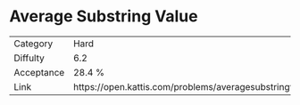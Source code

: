 # Average Substring Value

<table>
    <tr>
        <td>Category</td>
        <td>Hard</td>
    </tr>
    <tr>
        <td>Diffulty</td>
        <td>6.2</td>
    </tr>
    <tr>
        <td>Acceptance</td>
        <td>28.4 %</td>
    </tr>
    <tr>
        <td>Link</td>
        <td>https://open.kattis.com/problems/averagesubstringvalue</td>
    </tr>
</table>